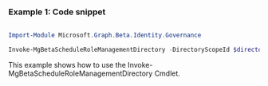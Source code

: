 ### Example 1: Code snippet

```powershell

Import-Module Microsoft.Graph.Beta.Identity.Governance

Invoke-MgBetaScheduleRoleManagementDirectory -DirectoryScopeId $directoryScopeIdId -AppScopeId $appScopeIdId -PrincipalId $principalIdId -RoleDefinitionId $roleDefinitionIdId 

```
This example shows how to use the Invoke-MgBetaScheduleRoleManagementDirectory Cmdlet.

